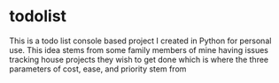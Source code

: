 # todolist
This is a todo list console based project I created in Python for personal use. This idea stems from some family members of mine having issues tracking
house projects they wish to get done which is where the three parameters of cost, ease, and priority stem from
